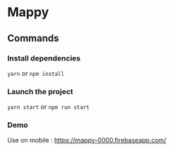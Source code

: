 # Mappy

## Commands

### Install dependencies

```yarn``` or ```npm install```

### Launch the project

```yarn start``` or ```npm run start```

### Demo

Use on mobile : <https://mappy-0000.firebaseapp.com/>

